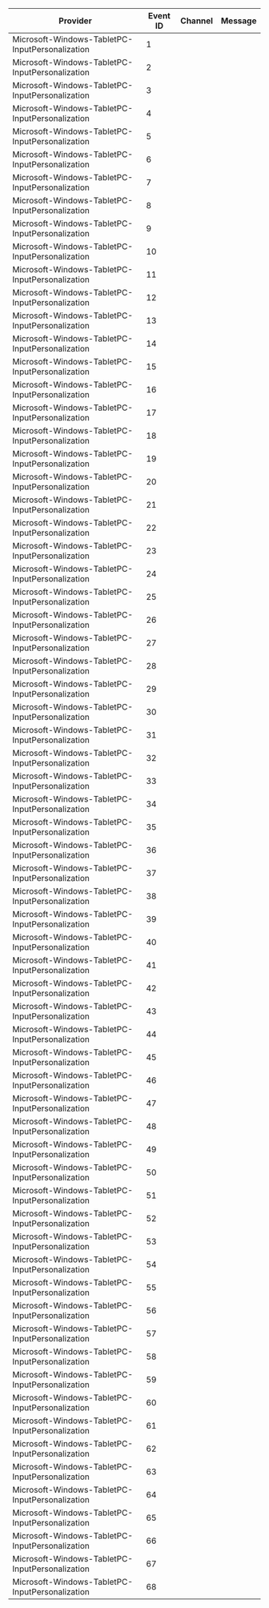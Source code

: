 Provider                                         |  Event ID  |  Channel  |  Message
-------------------------------------------------|------------|-----------|---------
Microsoft-Windows-TabletPC-InputPersonalization  |  1         |           |
Microsoft-Windows-TabletPC-InputPersonalization  |  2         |           |
Microsoft-Windows-TabletPC-InputPersonalization  |  3         |           |
Microsoft-Windows-TabletPC-InputPersonalization  |  4         |           |
Microsoft-Windows-TabletPC-InputPersonalization  |  5         |           |
Microsoft-Windows-TabletPC-InputPersonalization  |  6         |           |
Microsoft-Windows-TabletPC-InputPersonalization  |  7         |           |
Microsoft-Windows-TabletPC-InputPersonalization  |  8         |           |
Microsoft-Windows-TabletPC-InputPersonalization  |  9         |           |
Microsoft-Windows-TabletPC-InputPersonalization  |  10        |           |
Microsoft-Windows-TabletPC-InputPersonalization  |  11        |           |
Microsoft-Windows-TabletPC-InputPersonalization  |  12        |           |
Microsoft-Windows-TabletPC-InputPersonalization  |  13        |           |
Microsoft-Windows-TabletPC-InputPersonalization  |  14        |           |
Microsoft-Windows-TabletPC-InputPersonalization  |  15        |           |
Microsoft-Windows-TabletPC-InputPersonalization  |  16        |           |
Microsoft-Windows-TabletPC-InputPersonalization  |  17        |           |
Microsoft-Windows-TabletPC-InputPersonalization  |  18        |           |
Microsoft-Windows-TabletPC-InputPersonalization  |  19        |           |
Microsoft-Windows-TabletPC-InputPersonalization  |  20        |           |
Microsoft-Windows-TabletPC-InputPersonalization  |  21        |           |
Microsoft-Windows-TabletPC-InputPersonalization  |  22        |           |
Microsoft-Windows-TabletPC-InputPersonalization  |  23        |           |
Microsoft-Windows-TabletPC-InputPersonalization  |  24        |           |
Microsoft-Windows-TabletPC-InputPersonalization  |  25        |           |
Microsoft-Windows-TabletPC-InputPersonalization  |  26        |           |
Microsoft-Windows-TabletPC-InputPersonalization  |  27        |           |
Microsoft-Windows-TabletPC-InputPersonalization  |  28        |           |
Microsoft-Windows-TabletPC-InputPersonalization  |  29        |           |
Microsoft-Windows-TabletPC-InputPersonalization  |  30        |           |
Microsoft-Windows-TabletPC-InputPersonalization  |  31        |           |
Microsoft-Windows-TabletPC-InputPersonalization  |  32        |           |
Microsoft-Windows-TabletPC-InputPersonalization  |  33        |           |
Microsoft-Windows-TabletPC-InputPersonalization  |  34        |           |
Microsoft-Windows-TabletPC-InputPersonalization  |  35        |           |
Microsoft-Windows-TabletPC-InputPersonalization  |  36        |           |
Microsoft-Windows-TabletPC-InputPersonalization  |  37        |           |
Microsoft-Windows-TabletPC-InputPersonalization  |  38        |           |
Microsoft-Windows-TabletPC-InputPersonalization  |  39        |           |
Microsoft-Windows-TabletPC-InputPersonalization  |  40        |           |
Microsoft-Windows-TabletPC-InputPersonalization  |  41        |           |
Microsoft-Windows-TabletPC-InputPersonalization  |  42        |           |
Microsoft-Windows-TabletPC-InputPersonalization  |  43        |           |
Microsoft-Windows-TabletPC-InputPersonalization  |  44        |           |
Microsoft-Windows-TabletPC-InputPersonalization  |  45        |           |
Microsoft-Windows-TabletPC-InputPersonalization  |  46        |           |
Microsoft-Windows-TabletPC-InputPersonalization  |  47        |           |
Microsoft-Windows-TabletPC-InputPersonalization  |  48        |           |
Microsoft-Windows-TabletPC-InputPersonalization  |  49        |           |
Microsoft-Windows-TabletPC-InputPersonalization  |  50        |           |
Microsoft-Windows-TabletPC-InputPersonalization  |  51        |           |
Microsoft-Windows-TabletPC-InputPersonalization  |  52        |           |
Microsoft-Windows-TabletPC-InputPersonalization  |  53        |           |
Microsoft-Windows-TabletPC-InputPersonalization  |  54        |           |
Microsoft-Windows-TabletPC-InputPersonalization  |  55        |           |
Microsoft-Windows-TabletPC-InputPersonalization  |  56        |           |
Microsoft-Windows-TabletPC-InputPersonalization  |  57        |           |
Microsoft-Windows-TabletPC-InputPersonalization  |  58        |           |
Microsoft-Windows-TabletPC-InputPersonalization  |  59        |           |
Microsoft-Windows-TabletPC-InputPersonalization  |  60        |           |
Microsoft-Windows-TabletPC-InputPersonalization  |  61        |           |
Microsoft-Windows-TabletPC-InputPersonalization  |  62        |           |
Microsoft-Windows-TabletPC-InputPersonalization  |  63        |           |
Microsoft-Windows-TabletPC-InputPersonalization  |  64        |           |
Microsoft-Windows-TabletPC-InputPersonalization  |  65        |           |
Microsoft-Windows-TabletPC-InputPersonalization  |  66        |           |
Microsoft-Windows-TabletPC-InputPersonalization  |  67        |           |
Microsoft-Windows-TabletPC-InputPersonalization  |  68        |           |